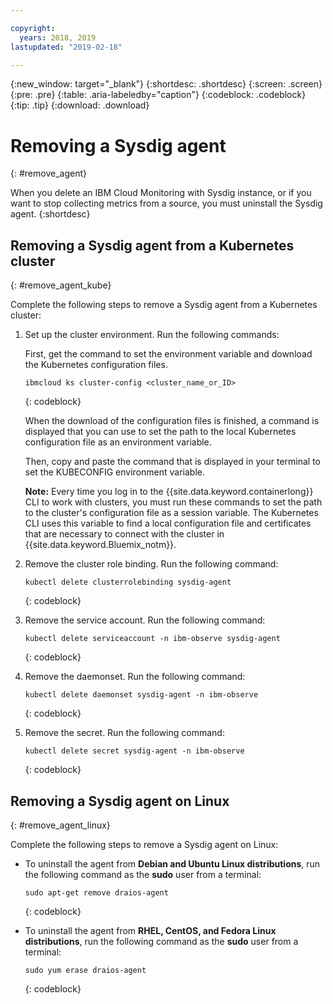 ```yaml
---

copyright:
  years: 2018, 2019
lastupdated: "2019-02-18"

---
```


{:new_window: target="_blank"}
{:shortdesc: .shortdesc}
{:screen: .screen}
{:pre: .pre}
{:table: .aria-labeledby="caption"}
{:codeblock: .codeblock}
{:tip: .tip}
{:download: .download}

# Removing a Sysdig agent
{: #remove_agent}

When you delete an IBM Cloud Monitoring with Sysdig instance, or if you want to stop collecting metrics from a source, you must uninstall the Sysdig agent.
{:shortdesc}


## Removing a Sysdig agent from a Kubernetes cluster
{: #remove_agent_kube}

Complete the following steps to remove a Sysdig agent from a Kubernetes cluster:

1. Set up the cluster environment. Run the following commands:

    First, get the command to set the environment variable and download the Kubernetes configuration files.

    ```
    ibmcloud ks cluster-config <cluster_name_or_ID>
    ```
    {: codeblock}

    When the download of the configuration files is finished, a command is displayed that you can use to set the path to the local Kubernetes configuration file as an environment variable.

    Then, copy and paste the command that is displayed in your terminal to set the KUBECONFIG environment variable.

    **Note:** Every time you log in to the {{site.data.keyword.containerlong}} CLI to work with clusters, you must run these commands to set the path to the cluster's configuration file as a session variable. The Kubernetes CLI uses this variable to find a local configuration file and certificates that are necessary to connect with the cluster in {{site.data.keyword.Bluemix_notm}}.

2. Remove the cluster role binding. Run the following command:

    ```
    kubectl delete clusterrolebinding sysdig-agent
    ```
    {: codeblock}

3. Remove the service account. Run the following command:

    ```
    kubectl delete serviceaccount -n ibm-observe sysdig-agent
    ```
    {: codeblock}

4. Remove the daemonset. Run the following command:

    ```
    kubectl delete daemonset sysdig-agent -n ibm-observe
    ```
    {: codeblock}

5. Remove the secret. Run the following command:

    ```
    kubectl delete secret sysdig-agent -n ibm-observe
    ```
    {: codeblock}




## Removing a Sysdig agent on Linux
{: #remove_agent_linux}

Complete the following steps to remove a Sysdig agent on Linux:

* To uninstall the agent from **Debian and Ubuntu Linux distributions**, run the following command as the **sudo** user from a terminal:

    ```
    sudo apt-get remove draios-agent
    ```
    {: codeblock}

* To uninstall the agent from **RHEL, CentOS, and Fedora Linux distributions**, run the following command as the **sudo** user from a terminal:

    ```
    sudo yum erase draios-agent
    ```
    {: codeblock}


